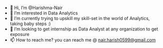 - 👋 Hi, I’m @Harishma-Nair
- 👀 I’m interested in Data Analytics 
- 🌱 I’m currently trying to upskill my skill-set in the world of Analytics, taking baby steps :) 
- 💞️ I’m looking to get internship as Data Analyst at any organization to get exposure 
- 📫 How to reach me? you can reach me @ nair.harish0599@gmail.com

<!---
Harishma-Nair/Harishma-Nair is a ✨ special ✨ repository because its `README.md` (this file) appears on your GitHub profile.
You can click the Preview link to take a look at your changes.
--->
